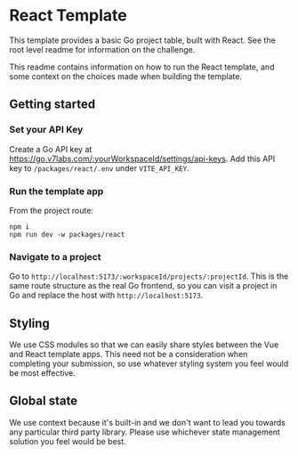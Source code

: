 # React Template

This template provides a basic Go project table, built with React. See the root level readme for information on the challenge.

This readme contains information on how to run the React template, and some context on the choices made when building the template.

## Getting started

### Set your API Key

Create a Go API key at https://go.v7labs.com/:yourWorkspaceId/settings/api-keys. Add this API key to `/packages/react/.env` under `VITE_API_KEY`.

### Run the template app

From the project route:

```
npm i
npm run dev -w packages/react
```

### Navigate to a project

Go to `http://localhost:5173/:workspaceId/projects/:projectId`. This is the same route structure as the real Go frontend, so you can visit a project in Go and replace the host with `http://localhost:5173`.

## Styling

We use CSS modules so that we can easily share styles between the Vue and React template apps.
This need not be a consideration when completing your submission, so use whatever styling system you feel would be most effective.

## Global state

We use context because it's built-in and we don't want to lead you towards any particular third party library. Please use whichever state management solution
you feel would be best.
